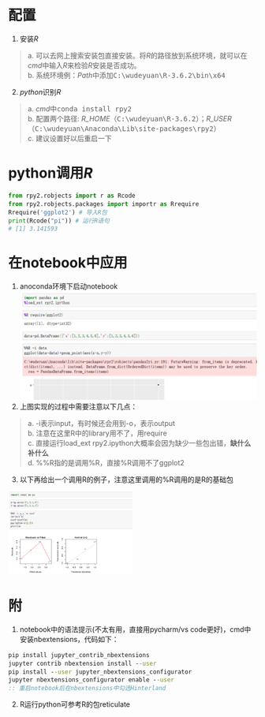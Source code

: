 # 配置
1. 安装*R*
>a. 可以去网上搜索安装包直接安装。将*R*的路径放到系统环境，就可以在*cmd*中输入*R*来检验*R*安装是否成功。  
>b. 系统环境例：*Path*中添加<kbd>C:\wudeyuan\R-3.6.2\bin\x64</kbd>
2. *python*识别*R*
> a. *cmd*中<kbd>conda install rpy2</kbd>  
> b. 配置两个路径: *R_HOME*（<kbd>C:\wudeyuan\R-3.6.2</kbd>）；*R_USER*（<kbd>C:\wudeyuan\Anaconda\Lib\site-packages\rpy2</kbd>）  
> c. 建议设置好以后重启一下
# python调用*R*
```python
from rpy2.robjects import r as Rcode
from rpy2.robjects.packages import importr as Rrequire
Rrequire('ggplot2') # 导入R包
print(Rcode("pi")) # 运行R语句
# [1] 3.141593
```
# 在notebook中应用
1. anoconda环境下启动notebook  
![python调用R](photo/python1.png) 
2. 上图实现的过程中需要注意以下几点：
> a. -i表示input，有时候还会用到-o，表示output    
> b. 注意在这里R中的library用不了，用require  
> c. 直接运行load_ext rpy2.ipython大概率会因为缺少一些包出错，**缺什么补什么**  
> d. %%R指的是调用%R，直接%R调用不了ggplot2
3. 以下再给出一个调用R的例子，注意这里调用的%R调用的是R的基础包
<img src="photo/python2.png" width="50%">  

# 附
1. notebook中的语法提示(不太有用，直接用pycharm/vs code更好)，cmd中安装nbextensions，代码如下：
```cmd
pip install jupyter_contrib_nbextensions
jupyter contrib nbextension install --user
pip install --user jupyter_nbextensions_configurator
jupyter nbextensions_configurator enable --user
:: 重启notebook后在nbextensions中勾选Hinterland
```
2. R运行python可参考R的包reticulate
